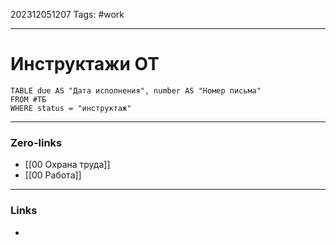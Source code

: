 202312051207
Tags: #work 

---
# Инструктажи ОТ 

```dataview
TABLE due AS "Дата исполнения", number AS "Номер письма"
FROM #ТБ 
WHERE status = "инструктаж"
```

---
### Zero-links

- [[00 Охрана труда]]
- [[00 Работа]]

---
### Links

-